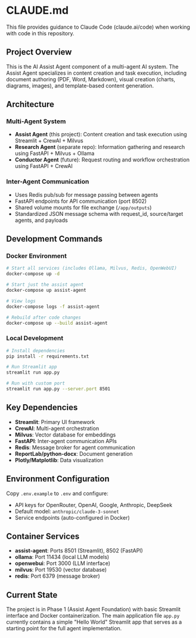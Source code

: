 # CLAUDE.md

This file provides guidance to Claude Code (claude.ai/code) when working with code in this repository.

## Project Overview

This is the AI Assist Agent component of a multi-agent AI system. The Assist Agent specializes in content creation and task execution, including document authoring (PDF, Word, Markdown), visual creation (charts, diagrams, images), and template-based content generation.

## Architecture

### Multi-Agent System
- **Assist Agent** (this project): Content creation and task execution using Streamlit + CrewAI + Milvus
- **Research Agent** (separate repo): Information gathering and research using FastAPI + Milvus + Ollama
- **Conductor Agent** (future): Request routing and workflow orchestration using FastAPI + CrewAI

### Inter-Agent Communication
- Uses Redis pub/sub for message passing between agents
- FastAPI endpoints for API communication (port 8502)
- Shared volume mounts for file exchange (`/app/outputs`)
- Standardized JSON message schema with request_id, source/target agents, and payloads

## Development Commands

### Docker Environment
```bash
# Start all services (includes Ollama, Milvus, Redis, OpenWebUI)
docker-compose up -d

# Start just the assist agent
docker-compose up assist-agent

# View logs
docker-compose logs -f assist-agent

# Rebuild after code changes
docker-compose up --build assist-agent
```

### Local Development
```bash
# Install dependencies
pip install -r requirements.txt

# Run Streamlit app
streamlit run app.py

# Run with custom port
streamlit run app.py --server.port 8501
```

## Key Dependencies

- **Streamlit**: Primary UI framework
- **CrewAI**: Multi-agent orchestration
- **Milvus**: Vector database for embeddings
- **FastAPI**: Inter-agent communication APIs
- **Redis**: Message broker for agent communication
- **ReportLab/python-docx**: Document generation
- **Plotly/Matplotlib**: Data visualization

## Environment Configuration

Copy `.env.example` to `.env` and configure:
- API keys for OpenRouter, OpenAI, Google, Anthropic, DeepSeek
- Default model: `anthropic/claude-3-sonnet`
- Service endpoints (auto-configured in Docker)

## Container Services

- **assist-agent**: Ports 8501 (Streamlit), 8502 (FastAPI)
- **ollama**: Port 11434 (local LLM models)
- **openwebui**: Port 3000 (LLM interface)
- **milvus**: Port 19530 (vector database)
- **redis**: Port 6379 (message broker)

## Current State

The project is in Phase 1 (Assist Agent Foundation) with basic Streamlit interface and Docker containerization. The main application file `app.py` currently contains a simple "Hello World" Streamlit app that serves as a starting point for the full agent implementation.